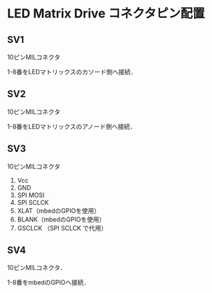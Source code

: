 # LED Matrix Drive コネクタピン配置

## SV1
10ピンMILコネクタ

1-8番をLEDマトリックスのカソード側へ接続．

## SV2
10ピンMILコネクタ

1-8番をLEDマトリックスのアノード側へ接続．

## SV3
10ピンMILコネクタ

1. Vcc
2. GND
3. SPI MOSI
4. SPI SCLCK
5. XLAT（mbedのGPIOを使用）
6. BLANK（mbedのGPIOを使用）
7. GSCLCK （SPI SCLCK で代用）

## SV4
10ピンMILコネクタ．

1-8番をmbedのGPIOへ接続．